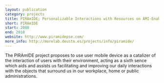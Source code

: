 ```yaml
--- 
layout: publication
category: projects
title: PIRAmIDE; Personalizable Interactions with Resources on AMI-Enabled Mobile Dynamic Environments
short: PIRAmIDE
start: 2008
end: 2010
website: http://www.piramidepse.com/
more_info: http://morelab.deusto.es/projects/info/piramide/
--- 
```


The PIRAmIDE project proposes to use user mobile device as a catalizer of the interaction of users with their environment, acting as a sixth sence which aids and assists us facilitating and improving our daily interactions with the objects that surround us in our workplace, home or public administrations.
